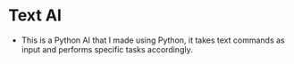 # Text AI
- This is a Python AI that I made using Python, it takes text commands as input and performs specific tasks accordingly.

